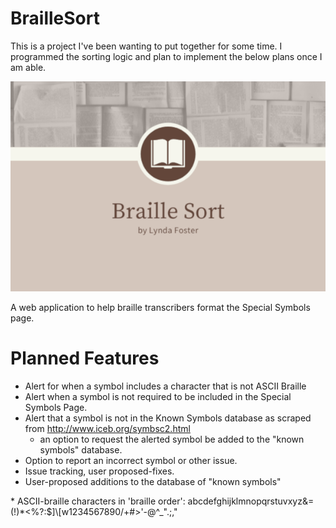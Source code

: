 # BrailleSort

This is a project I've been wanting to put together for some time. I programmed the sorting logic and plan to implement the below plans once I am able. 

![My App](./app.png)

A web application to help braille transcribers format the Special Symbols page. 

# Planned Features
- Alert for when a symbol includes a character that is not ASCII Braille 
- Alert when a symbol is not required to be included in the Special Symbols Page.
- Alert that a symbol is not in the Known Symbols database as scraped from http://www.iceb.org/symbsc2.html
  - an option to request the alerted symbol be added to the "known symbols" database.
- Option to report an incorrect symbol or other issue.
- Issue tracking, user proposed-fixes.
- User-proposed additions to the database of "known symbols"

\* ASCII-braille characters in 'braille order': abcdefghijklmnopqrstuvxyz&=(!)*<%?:$]\\[w1234567890/+#>'-@^_\".;,"
